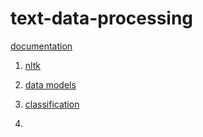 # text-data-processing
[documentation](https://drive.google.com/drive/folders/1cZbAlwY0VjVdcIuSQqpNwVTUZNLxrnen?usp=share_link)

1. [nltk](https://docs.google.com/document/d/18PmWqqhKKczYYJxPnVbzMdAtom1ou-EtFVYe6Jxvzj8/edit?usp=share_link)

2. [data models](https://docs.google.com/document/d/1pxMwIfZCUE74kOW7YA7awDutO1PhaCSSDoOJkNJPO_k/edit?usp=share_link)

3. [classification](https://docs.google.com/document/d/1c7UQ47hNEWtUUNv_PuFMLsrPXgDI8eWXWTHuYf-68zM/edit?usp=share_link)

4. []()
